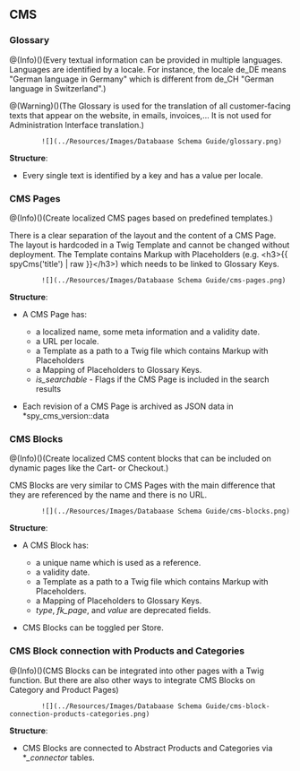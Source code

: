 
## CMS

### Glossary

@(Info)()(Every textual information can be provided in multiple languages. Languages are identified by a locale. For instance, the locale de_DE means "German language in Germany" which is different from de_CH "German language in Switzerland".)

@(Warning)()(The Glossary is used for the translation of all customer-facing texts that appear on the website, in emails, invoices,... It is not used for Administration Interface translation.)

            ![](../Resources/Images/Databaase Schema Guide/glossary.png)

**Structure**:

* Every single text is identified by a key and has a value per locale.

### CMS Pages

@(Info)()(Create localized CMS pages based on predefined templates.)

There is a clear separation of the layout and the content of a CMS Page. The layout is hardcoded in a Twig Template and cannot be changed without deployment. The Template contains Markup with Placeholders (e.g. &lt;h3&gt;{{ spyCms('title') | raw }}&lt;/h3&gt;) which needs to be linked to Glossary Keys.

            ![](../Resources/Images/Databaase Schema Guide/cms-pages.png)

**Structure**:

* A CMS Page has:

  - a localized name, some meta information and a validity date.
  - a URL per locale.
  - a Template as a path to a Twig file which contains Markup with Placeholders
  - a Mapping of Placeholders to Glossary Keys.
  - *is_searchable* - Flags if the CMS Page is included in the search results

* Each revision of a CMS Page is archived as JSON data in *spy_cms_version::data

### CMS Blocks

@(Info)()(Create localized CMS content blocks that can be included on dynamic pages like the Cart- or Checkout.)

CMS Blocks are very similar to CMS Pages with the main difference that they are referenced by the name and there is no URL.

            ![](../Resources/Images/Databaase Schema Guide/cms-blocks.png)

**Structure**:

* A CMS Block has:

  - a unique name which is used as a reference.
  - a validity date.
  - a Template as a path to a Twig file which contains Markup with Placeholders.
  - a Mapping of Placeholders to Glossary Keys.
  - *type*, *fk_page*, and *value* are deprecated fields.

* CMS Blocks can be toggled per Store.

### CMS Block connection with Products and Categories

@(Info)()(CMS Blocks can be integrated into other pages with a Twig function. But there are also other ways to integrate CMS Blocks on Category and Product Pages)

            ![](../Resources/Images/Databaase Schema Guide/cms-block-connection-products-categories.png)

**Structure**:

* CMS Blocks are connected to Abstract Products and Categories via **_connector* tables.
